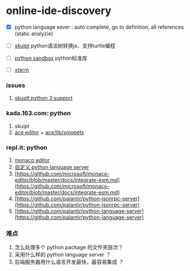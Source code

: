 # online-ide-discovery


- [x] python language sever : auto complete, go to definition, all references (static analyzie)



- [ ] [skulpt](http://www.skulpt.org/) python语法树转换js，支持turtle编程

- [ ] [python sandbox](http://doc.pypy.org/en/latest/sandbox.html) python标准库

- [ ] [xterm](https://github.com/xtermjs/xterm.js/)


### issues

1. [skuplt python 3 support](https://github.com/skulpt/skulpt/issues/777)



### kada.163.com: python

1. skulpt
2. [ace editor](https://github.com/ajaxorg/ace) + [ace/lib/snippets](https://github.com/ajaxorg/ace/blob/master/lib/ace/snippets/python.snippets)


### repl.it: python
1. [monaco editor](https://microsoft.github.io/monaco-editor/)
2. [自定义 python language server](https://repl.it/site/blog/intel)
3. [https://github.com/microsoft/monaco-editor/blob/master/docs/integrate-esm.md](https://github.com/microsoft/monaco-editor/blob/master/docs/integrate-esm.md)
4. [https://github.com/palantir/python-jsonrpc-server](https://github.com/palantir/python-jsonrpc-server)
5. [https://github.com/palantir/python-language-server](https://github.com/palantir/python-language-server)


### 难点
1. 怎么处理多个 python package 的文件夹层次？
2. 采用什么样的 python language server ？
3. 后端服务器用什么语言开发最快，最容易集成 ？
